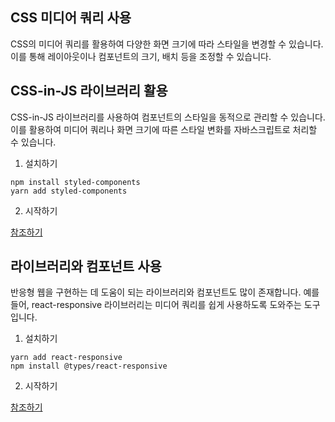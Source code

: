 ## CSS 미디어 쿼리 사용

CSS의 미디어 쿼리를 활용하여 다양한 화면 크기에 따라 스타일을 변경할 수 있습니다. 이를 통해 레이아웃이나 컴포넌트의 크기, 배치 등을 조정할 수 있습니다.

## CSS-in-JS 라이브러리 활용

CSS-in-JS 라이브러리를 사용하여 컴포넌트의 스타일을 동적으로 관리할 수 있습니다. 이를 활용하여 미디어 쿼리나 화면 크기에 따른 스타일 변화를 자바스크립트로 처리할 수 있습니다.

1. 설치하기

```
npm install styled-components
yarn add styled-components
```

2. 시작하기

[참조하기](../src/pages/responsivePage/styledComponent/index.tsx)

## 라이브러리와 컴포넌트 사용

반응형 웹을 구현하는 데 도움이 되는 라이브러리와 컴포넌트도 많이 존재합니다. 예를 들어, react-responsive 라이브러리는 미디어 쿼리를 쉽게 사용하도록 도와주는 도구입니다.

1. 설치하기

```
yarn add react-responsive
npm install @types/react-responsive
```

2. 시작하기

[참조하기](../src/pages/responsivePage/mdiaQuery/index.tsx)
